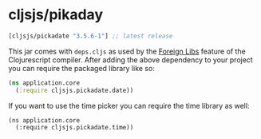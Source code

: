 # cljsjs/pikaday

[](dependency)
```clojure
[cljsjs/pickadate "3.5.6-1"] ;; latest release
```
[](/dependency)

This jar comes with `deps.cljs` as used by the [Foreign Libs][flibs] feature
of the Clojurescript compiler. After adding the above dependency to your project
you can require the packaged library like so:

```clojure
(ns application.core
  (:require cljsjs.pickadate.date))
```

If you want to use the time picker you can require the time library as well:
```
(ns application.core
  (:require cljsjs.pickadate.time))
```

[flibs]: https://github.com/clojure/clojurescript/wiki/Packaging-Foreign-Dependencies
